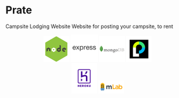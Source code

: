 # Prate
Campsite Lodging Website
Website for posting your campsite, to rent

<p align="center">
<img src="readme_img/node.jpg" width="70px">
<img src="readme_img/express.png" width="75px">
<img src="readme_img/mongo.jpg" width="70px">
<img src="readme_img/passport.png" width="70px">
<br>
<img src="readme_img/heroku.png" width="70px">
<img src="readme_img/mlab.png" width="70px">
</p>
